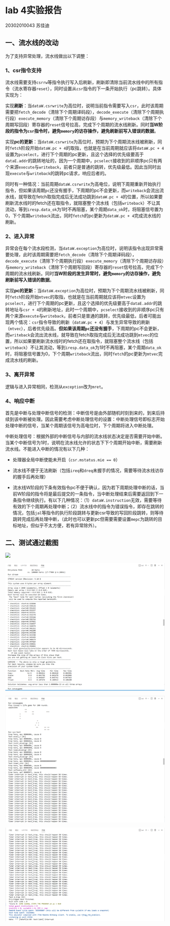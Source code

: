 # lab 4实验报告

20302010043 苏佳迪

## 一、流水线的改动

为了支持异常处理，流水线做出以下调整：

### 1、csr指令支持

流水线需要支持`csrrw`等指令执行写入后刷新，刷新即清除当前流水线中的所有指令（流水寄存器`reset`），同时设置从`csr`指令的下一条开始执行（pc跳转）。具体实现为：

实现**刷新**：当`dataW.csrwrite`为高位时，说明当前指令需要写入`csr`，此时该周期需要把`fetch_decode`（清除下个周期译码段），`decode_execute`（清除下个周期执行段）`execute_memory`（清除下个周期访存段）与`memory_writeback`（清除下个周期写回段）寄存器的`reset`信号拉高，完成下个周期的流水线刷新。同时**当W阶段的指令为`csr`指令时，避免`memory`的访存操作，避免刷新前写入错误的数据**。

实现**pc的更新**：当`dataW.csrwrite`为高位时，预期为下个周期流水线被刷新，同时`fetch`阶段开始`dataW.pc + 4`的取指，也就是在当前周期就应该将`dataW.pc + 4`设置为`pcselect`，进行下个周期的pc更新，且这个选择的优先级要高于`dataE.addr`的跳转地址的，因为一个周期中，`pcselect`接收到的非顺序pc只有两个来源`execute`与`writeback`，前者只是普通的跳转，优先级最低。因此当同时出现`execute`与`writeback`的跳转pc请求，响应后者的。

同时有一种情况：当前周期`dataW.csrwrite`为高电位，说明下周期重新开始执行指令，但如果该周期`pc`还没有握手，下周期的pc不会更新，而`writeback`会流出流水线，就导致在fetch取指完成后无法成功跳到`dataW.pc + 4`的位置，所以如果要刷新流水线时的fetch还在取指令，就阻塞整个流水线（包括`writeback`）不让其流动，等到`iresp.data_ok`为1时不再阻塞，某个周期`data_ok`时，将阻塞信号置为0，下个周期`writeback`流出，同时`fetch`的pc更新为`dataW.pc + 4`完成流水线的刷新。

### 2、进入异常

异常会在每个流水段检测，当`dataW.exception`为高位时，说明该指令出现异常需要处理，此时该周期需要把`fetch_decode`（清除下个周期译码段），`decode_execute`（清除下个周期执行段）`execute_memory`（清除下个周期访存段）与`memory_writeback`（清除下个周期写回段）寄存器的`reset`信号拉高，完成下个周期的流水线刷新。同时**当W阶段的发生异常时，避免`memory`的访存操作，避免刷新前写入错误的数据**。

实现**pc的更新**：当`dataW.exception`为高位时，预期为下个周期流水线被刷新，同时`fetch`阶段开始`mtvec`的取指，也就是在当前周期就应该将`mtvec`设置为`pcselect`，进行下个周期的pc更新，且这个选择的优先级要高于`dataE.addr`的跳转地址与`csr + 4`的刷新地址，此时一个周期中，`pcselect`接收到的非顺序pc只有两个来源`execute`与`writeback`，前者只是普通的跳转，优先级最低，后者可能出现两个情况：`csr`指令导致的刷新（`dataW.pc + 4`）与发生异常导致的刷新（`mtvec`），后者优先级高。**但如果该周期`pc`还没有握手**，下周期的pc不会更新，而`writeback`会流出流水线，就导致在fetch取指完成后无法成功跳到`mtvec`的位置，所以如果要刷新流水线时的fetch还在取指令，就阻塞整个流水线（包括`writeback`）不让其流动，等到`iresp.data_ok`为1时不再阻塞，某个周期`data_ok`时，将阻塞信号置为0，下个周期`writeback`流出，同时`fetch`的pc更新为`mtvec`完成流水线的刷新。

### 3、离开异常

逻辑与进入异常相同，检测从`exception`改为`mret`。

### 4、响应中断

首先是中断与处理中断信号的检测：中断信号是由外部随机时刻到来的，到来后持续到该中断被处理。因此需要考虑中断处理信号的设置：中断处理信号即标志开始处理中断的信号，当某个周期该信号为高电位时，下个周期将进入中断处理。

中断处理信号：根据外部的中断信号与内部的流水线状态决定是否需要开始中断。当某个中断信号为1时，说明在流水线允许的状态下下个周期开始中断，需要刷新流水线。不能进入中断的情况有以下几种：

* 处理器全局中断使能未开启（`csr.mstatus.mie == 0`）

* 流水线不便于无法刷新（包括`ireq`和`dreq`未握手的情况，需要等待流水线访存的握手后再处理）

* 流水线W阶段的下条有效指令pc不便于确认，因为若下周期处理中断的话，当前W阶段的指令将是最后提交的一条指令，当中断处理结束后需要返回到下一条指令继续执行。有以下几种情况：（1）`dataW.instruction`无效，需要等待有效的下个周期再处理中断；（2）流水线中的指令为错误指令，即存在跳转的情况，包括`jal`等指令的执行阶段跳转与更新csr导致的写回阶段跳转，则等待跳转完成后再处理中断，（此时也可以更新pc但需要需要设置`mepc`为跳转的目标地址，但似乎不太方便，若有异常除外）。

## 二、测试通过截图

![](/img/passed-1.png)

![](img/passed-2.png)

![](img/passed-3.png)

![](img/passed-4.png)
